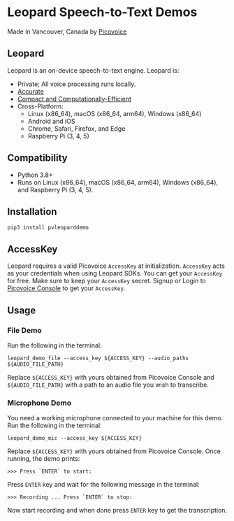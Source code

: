 # Leopard Speech-to-Text Demos

Made in Vancouver, Canada by [Picovoice](https://picovoice.ai)

## Leopard

Leopard is an on-device speech-to-text engine. Leopard is:

- Private; All voice processing runs locally.
- [Accurate](https://picovoice.ai/docs/benchmark/stt/)
- [Compact and Computationally-Efficient](https://github.com/Picovoice/speech-to-text-benchmark#rtf)
- Cross-Platform:
  - Linux (x86_64), macOS (x86_64, arm64), Windows (x86_64)
  - Android and iOS
  - Chrome, Safari, Firefox, and Edge
  - Raspberry Pi (3, 4, 5)

## Compatibility

- Python 3.8+
- Runs on Linux (x86_64), macOS (x86_64, arm64), Windows (x86_64), and Raspberry Pi (3, 4, 5).

## Installation

```console
pip3 install pvleoparddemo
```

## AccessKey

Leopard requires a valid Picovoice `AccessKey` at initialization. `AccessKey` acts as your credentials when using Leopard SDKs.
You can get your `AccessKey` for free. Make sure to keep your `AccessKey` secret.
Signup or Login to [Picovoice Console](https://console.picovoice.ai/) to get your `AccessKey`.

## Usage

### File Demo

Run the following in the terminal:

```console
leopard_demo_file --access_key ${ACCESS_KEY} --audio_paths ${AUDIO_FILE_PATH}
```

Replace `${ACCESS_KEY}` with yours obtained from Picovoice Console and `${AUDIO_FILE_PATH}` with a path to an audio file you
wish to transcribe.

### Microphone Demo

You need a working microphone connected to your machine for this demo. Run the following in the terminal:

```console
leopard_demo_mic --access_key ${ACCESS_KEY}
```

Replace `${ACCESS_KEY}` with yours obtained from Picovoice Console. Once running, the demo prints:

```console
>>> Press `ENTER` to start:
```

Press `ENTER` key and wait for the following message in the terminal:

```console
>>> Recording ... Press `ENTER` to stop:
```

Now start recording and when done press `ENTER` key to get the transcription.
